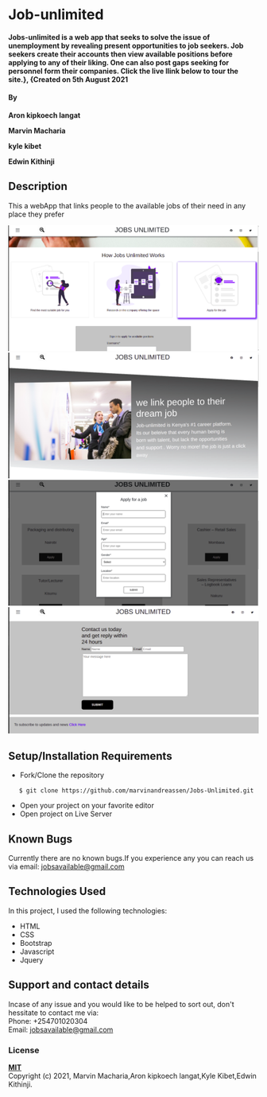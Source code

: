 # Job-unlimited
#### Jobs-unlimited is a web app that seeks to solve the issue of unemployment by revealing present opportunities to job seekers. Job seekers create their accounts then view available positions before applying to any of their liking. One can also post gaps seeking for personnel form their companies. Click the live llink below to tour the site.}, {Created on 5th August 2021
#### By
**Aron kipkoech langat**

**Marvin Macharia**

**kyle kibet**

**Edwin Kithinji**

## Description
This a webApp that links people to the available jobs of their need in any place they prefer

![index-page](Assets/README/index-page.png)
<br>
![about-page](Assets/README/about-page.png)
<br>
![services-page](Assets/README/services-page.png)
<br>
![contact-page](Assets/README/contact-page.png)

## Setup/Installation Requirements
* Fork/Clone the repository
```
   $ git clone https://github.com/marvinandreassen/Jobs-Unlimited.git
```
* Open your project on your favorite editor
* Open project on Live Server
## Known Bugs
Currently there are no known bugs.If you experience any you can reach us via email: jobsavailable@gmail.com
## Technologies Used
In this project, I used the following technologies:
* HTML
* CSS
* Bootstrap
* Javascript
* Jquery
## Support and contact details
Incase of any issue and you would like to be helped to sort out, don't hessitate to contact me via:
<br>
Phone: <a>+254701020304</a>
<br>
Email: <a href="mailto:jobsavailable@gmail.com">jobsavailable@gmail.com</a>

### License
**<a href="https://github.com/marvinandreassen/Jobs-Unlimited/blob/main/LICENSE">MIT</a>**
<br>
Copyright (c) 2021, Marvin Macharia,Aron kipkoech langat,Kyle Kibet,Edwin Kithinji. 

